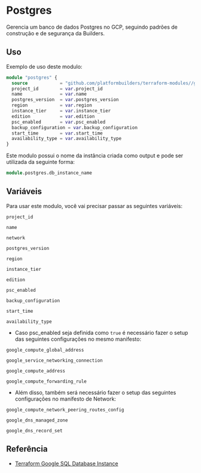 
# Postgres

Gerencia um banco de dados Postgres no GCP, seguindo padrões de construção e de segurança da Builders.

## Uso

Exemplo de uso deste modulo:

```terraform
module "postgres" {
  source            = "github.com/platformbuilders/terraform-modules//gcp/postgres"
  project_id        = var.project_id
  name              = var.name
  postgres_version  = var.postgres_version
  region            = var.region
  instance_tier     = var.instance_tier
  edition           = var.edition
  psc_enabled       = var.psc_enabled
  backup_configuration = var.backup_configuration
  start_time        = var.start_time
  availability_type = var.availability_type
}
```

Este modulo possui o nome da instância criada como output e pode ser utilizada da seguinte forma:

```terraform
module.postgres.db_instance_name
```

## Variáveis

Para usar este modulo, você vai precisar passar as seguintes variáveis:

`project_id`

`name`

`network`

`postgres_version`

`region`

`instance_tier`

`edition`

`psc_enabled`

`backup_configuration`

`start_time`

`availability_type`

* Caso psc_enabled seja definida como `true` é necessário fazer o setup das seguintes configurações no mesmo manifesto:

`google_compute_global_address`

`google_service_networking_connection`

`google_compute_address`

`google_compute_forwarding_rule`

* Além disso, também será necessário fazer o setup das seguintes configurações no manifesto de Network:

`google_compute_network_peering_routes_config`

`google_dns_managed_zone`

`google_dns_record_set`

## Referência

  - [Terraform Google SQL Database Instance](https://registry.terraform.io/providers/hashicorp/google/3.49.0/docs/resources/sql_database_instance#example-usage)

